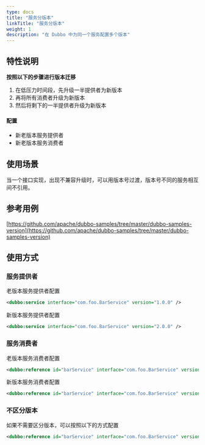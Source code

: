 ```yaml
---
type: docs
title: "服务分版本"
linkTitle: "服务分版本"
weight: 1
description: "在 Dubbo 中为同一个服务配置多个版本"
---
```


## 特性说明
**按照以下的步骤进行版本迁移**

1. 在低压力时间段，先升级一半提供者为新版本
2. 再将所有消费者升级为新版本
3. 然后将剩下的一半提供者升级为新版本

#### 配置
- 新老版本服务提供者
- 新老版本服务消费者

## 使用场景
当一个接口实现，出现不兼容升级时，可以用版本号过渡，版本号不同的服务相互间不引用。

## 参考用例

[https://github.com/apache/dubbo-samples/tree/master/dubbo-samples-version](https://github.com/apache/dubbo-samples/tree/master/dubbo-samples-version)

## 使用方式
### 服务提供者
老版本服务提供者配置
```xml
<dubbo:service interface="com.foo.BarService" version="1.0.0" />
```
新版本服务提供者配置
```xml
<dubbo:service interface="com.foo.BarService" version="2.0.0" />
```
### 服务消费者
老版本服务消费者配置
```xml
<dubbo:reference id="barService" interface="com.foo.BarService" version="1.0.0" />
```
新版本服务消费者配置
```xml
<dubbo:reference id="barService" interface="com.foo.BarService" version="2.0.0" />
```
### 不区分版本
如果不需要区分版本，可以按照以下的方式配置
```xml
<dubbo:reference id="barService" interface="com.foo.BarService" version="*" />
```
